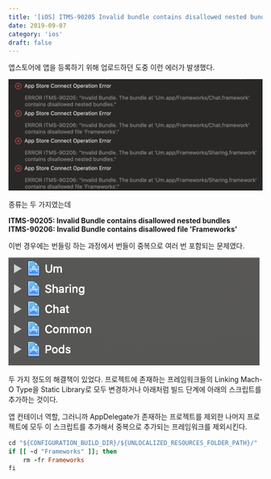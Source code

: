```yaml
---
title: '[iOS] ITMS-90205 Invalid bundle contains disallowed nested bundles 에러 해결'
date: 2019-09-07
category: 'ios'
draft: false
---
```


앱스토어에 앱을 등록하기 위해 업로드하던 도중 이런 에러가 발생했다.

![](./images/itms-90205-1.png)

종류는 두 가지였는데 

**ITMS-90205: Invalid Bundle contains disallowed nested bundles**<br/>
**ITMS-90206: Invalid Bundle contains disallowed file 'Frameworks'**

이번 경우에는 번들링 하는 과정에서 번들이 중복으로 여러 번 포함되는 문제였다. 

![](./images/itms-90205-2.png)

두 가지 정도의 해결책이 있었다. 프로젝트에 존재하는 프레임워크들의 Linking Mach-O Type을 Static Library로 모두 변경하거나 아래처럼 빌드 단계에 아래의 스크립트를 추가하는 것이다.

앱 컨테이너 역할, 그러니까 AppDelegate가 존재하는 프로젝트를 제외한 나머지 프로젝트에 모두 이 스크립트를 추가해서 중복으로 추가되는 프레임워크를 제외시킨다.

```ruby
cd "${CONFIGURATION_BUILD_DIR}/${UNLOCALIZED_RESOURCES_FOLDER_PATH}/"
if [[ -d "Frameworks" ]]; then 
    rm -fr Frameworks
fi
```